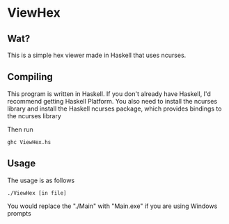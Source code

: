 # ViewHex

## Wat?

This is a simple hex viewer made in Haskell that uses ncurses.

## Compiling

This program is written in Haskell. If you don't already have Haskell, I'd recommend getting Haskell Platform.
You also need to install the ncurses library and install the Haskell ncurses package, which provides bindings to the ncurses library


Then run
```
ghc ViewHex.hs
```

## Usage

The usage is as follows
```
./ViewHex [in file]
```
You would replace the "./Main" with "Main.exe" if you are using Windows prompts



